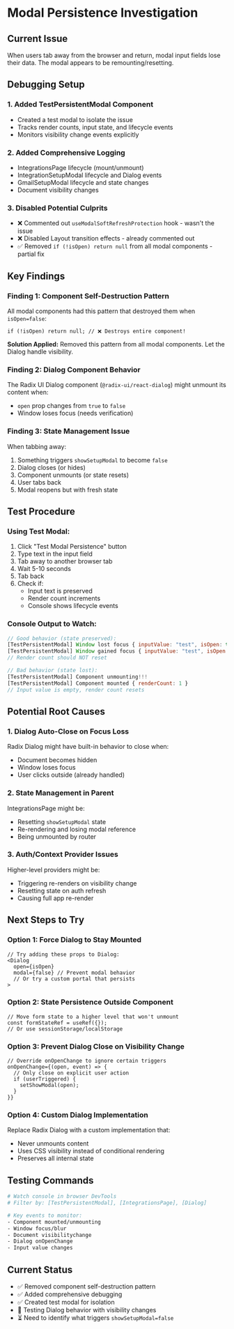 # Modal Persistence Investigation

## Current Issue
When users tab away from the browser and return, modal input fields lose their data. The modal appears to be remounting/resetting.

## Debugging Setup

### 1. Added TestPersistentModal Component
- Created a test modal to isolate the issue
- Tracks render counts, input state, and lifecycle events
- Monitors visibility change events explicitly

### 2. Added Comprehensive Logging
- IntegrationsPage lifecycle (mount/unmount)
- IntegrationSetupModal lifecycle and Dialog events
- GmailSetupModal lifecycle and state changes
- Document visibility changes

### 3. Disabled Potential Culprits
- ❌ Commented out `useModalSoftRefreshProtection` hook - wasn't the issue
- ❌ Disabled Layout transition effects - already commented out
- ✅ Removed `if (!isOpen) return null` from all modal components - partial fix

## Key Findings

### Finding 1: Component Self-Destruction Pattern
All modal components had this pattern that destroyed them when `isOpen=false`:
```tsx
if (!isOpen) return null; // ❌ Destroys entire component!
```

**Solution Applied:** Removed this pattern from all modal components. Let the Dialog handle visibility.

### Finding 2: Dialog Component Behavior
The Radix UI Dialog component (`@radix-ui/react-dialog`) might unmount its content when:
- `open` prop changes from `true` to `false`
- Window loses focus (needs verification)

### Finding 3: State Management Issue
When tabbing away:
1. Something triggers `showSetupModal` to become `false`
2. Dialog closes (or hides)
3. Component unmounts (or state resets)
4. User tabs back
5. Modal reopens but with fresh state

## Test Procedure

### Using Test Modal:
1. Click "Test Modal Persistence" button
2. Type text in the input field
3. Tab away to another browser tab
4. Wait 5-10 seconds
5. Tab back
6. Check if:
   - Input text is preserved
   - Render count increments
   - Console shows lifecycle events

### Console Output to Watch:
```javascript
// Good behavior (state preserved):
[TestPersistentModal] Window lost focus { inputValue: "test", isOpen: true }
[TestPersistentModal] Window gained focus { inputValue: "test", isOpen: true }
// Render count should NOT reset

// Bad behavior (state lost):
[TestPersistentModal] Component unmounting!!!
[TestPersistentModal] Component mounted { renderCount: 1 }
// Input value is empty, render count resets
```

## Potential Root Causes

### 1. Dialog Auto-Close on Focus Loss
Radix Dialog might have built-in behavior to close when:
- Document becomes hidden
- Window loses focus
- User clicks outside (already handled)

### 2. State Management in Parent
IntegrationsPage might be:
- Resetting `showSetupModal` state
- Re-rendering and losing modal reference
- Being unmounted by router

### 3. Auth/Context Provider Issues
Higher-level providers might be:
- Triggering re-renders on visibility change
- Resetting state on auth refresh
- Causing full app re-render

## Next Steps to Try

### Option 1: Force Dialog to Stay Mounted
```tsx
// Try adding these props to Dialog:
<Dialog 
  open={isOpen}
  modal={false} // Prevent modal behavior
  // Or try a custom portal that persists
>
```

### Option 2: State Persistence Outside Component
```tsx
// Move form state to a higher level that won't unmount
const formStateRef = useRef({});
// Or use sessionStorage/localStorage
```

### Option 3: Prevent Dialog Close on Visibility Change
```tsx
// Override onOpenChange to ignore certain triggers
onOpenChange={(open, event) => {
  // Only close on explicit user action
  if (userTriggered) {
    setShowModal(open);
  }
}}
```

### Option 4: Custom Dialog Implementation
Replace Radix Dialog with a custom implementation that:
- Never unmounts content
- Uses CSS visibility instead of conditional rendering
- Preserves all internal state

## Testing Commands

```bash
# Watch console in browser DevTools
# Filter by: [TestPersistentModal], [IntegrationsPage], [Dialog]

# Key events to monitor:
- Component mounted/unmounting
- Window focus/blur
- Document visibilitychange
- Dialog onOpenChange
- Input value changes
```

## Current Status
- ✅ Removed component self-destruction pattern
- ✅ Added comprehensive debugging
- ✅ Created test modal for isolation
- 🔄 Testing Dialog behavior with visibility changes
- ⏳ Need to identify what triggers `showSetupModal=false`
